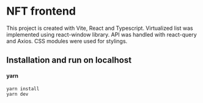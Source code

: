 # NFT frontend

This project is created with Vite, React and Typescript.
Virtualized list was implemented using react-window library.
API was handled with react-query and Axios.
CSS modules were used for stylings.

## Installation and run on localhost

#### yarn

```bash
yarn install
yarn dev
```
